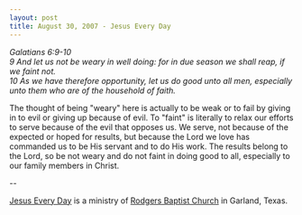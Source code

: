 ```yaml
---
layout: post
title: August 30, 2007 - Jesus Every Day
---
```


_Galatians 6:9-10  
9 And let us not be weary in well doing: for in due season we shall
reap, if we faint not.  
10 As we have therefore opportunity, let us do good unto all men,
especially unto them who are of the household of faith._

The thought of being "weary" here is actually to be weak or to fail
by giving in to evil or giving up because of evil. To "faint" is
literally to relax our efforts to serve because of the evil that
opposes us. We serve, not because of the expected or hoped for
results, but because the Lord we love has commanded us to be His
servant and to do His work. The results belong to the Lord, so be not
weary and do not faint in doing good to all, especially to our family
members in Christ.

 --

<a href=http://jesuseveryday.net>Jesus Every Day</a> is a ministry of <a href=http://rodgersbaptist.net>Rodgers Baptist Church</a> in Garland, Texas.
